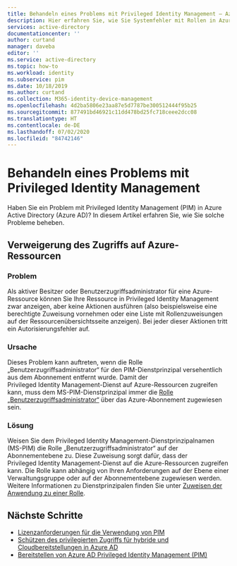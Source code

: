 ```yaml
---
title: Behandeln eines Problems mit Privileged Identity Management – Azure Active Directory | Microsoft-Dokumentation
description: Hier erfahren Sie, wie Sie Systemfehler mit Rollen in Azure AD Privileged Identity Management (PIM) behandeln.
services: active-directory
documentationcenter: ''
author: curtand
manager: daveba
editor: ''
ms.service: active-directory
ms.topic: how-to
ms.workload: identity
ms.subservice: pim
ms.date: 10/18/2019
ms.author: curtand
ms.collection: M365-identity-device-management
ms.openlocfilehash: 4d2ba5806e23aa87e5d7787be300512444f95b25
ms.sourcegitcommit: 877491bd46921c11dd478bd25fc718ceee2dcc08
ms.translationtype: HT
ms.contentlocale: de-DE
ms.lasthandoff: 07/02/2020
ms.locfileid: "84742146"
---
```

# <a name="troubleshoot-a-problem-with-privileged-identity-management"></a>Behandeln eines Problems mit Privileged Identity Management

Haben Sie ein Problem mit Privileged Identity Management (PIM) in Azure Active Directory (Azure AD)? In diesem Artikel erfahren Sie, wie Sie solche Probleme beheben.

## <a name="access-to-azure-resources-denied"></a>Verweigerung des Zugriffs auf Azure-Ressourcen

### <a name="problem"></a>Problem

Als aktiver Besitzer oder Benutzerzugriffsadministrator für eine Azure-Ressource können Sie Ihre Ressource in Privileged Identity Management zwar anzeigen, aber keine Aktionen ausführen (also beispielsweise eine berechtigte Zuweisung vornehmen oder eine Liste mit Rollenzuweisungen auf der Ressourcenübersichtsseite anzeigen). Bei jeder dieser Aktionen tritt ein Autorisierungsfehler auf.

### <a name="cause"></a>Ursache

Dieses Problem kann auftreten, wenn die Rolle „Benutzerzugriffsadministrator“ für den PIM-Dienstprinzipal versehentlich aus dem Abonnement entfernt wurde. Damit der Privileged Identity Management-Dienst auf Azure-Ressourcen zugreifen kann, muss dem MS-PIM-Dienstprinzipal immer die [Rolle „Benutzerzugriffsadministrator“](../../role-based-access-control/built-in-roles.md#user-access-administrator) über das Azure-Abonnement zugewiesen sein.

### <a name="resolution"></a>Lösung

Weisen Sie dem Privileged Identity Management-Dienstprinzipalnamen (MS-PIM) die Rolle „Benutzerzugriffsadministrator“ auf der Abonnementebene zu. Diese Zuweisung sorgt dafür, dass der Privileged Identity Management-Dienst auf die Azure-Ressourcen zugreifen kann. Die Rolle kann abhängig von Ihren Anforderungen auf der Ebene einer Verwaltungsgruppe oder auf der Abonnementebene zugewiesen werden. Weitere Informationen zu Dienstprinzipalen finden Sie unter [Zuweisen der Anwendung zu einer Rolle](https://docs.microsoft.com/azure/active-directory/develop/howto-create-service-principal-portal#assign-a-role-to-the-application).

## <a name="next-steps"></a>Nächste Schritte

- [Lizenzanforderungen für die Verwendung von PIM](subscription-requirements.md)
- [Schützen des privilegierten Zugriffs für hybride und Cloudbereitstellungen in Azure AD](../users-groups-roles/directory-admin-roles-secure.md?toc=%2fazure%2factive-directory%2fprivileged-identity-management%2ftoc.json)
- [Bereitstellen von Azure AD Privileged Identity Management (PIM)](pim-deployment-plan.md)
